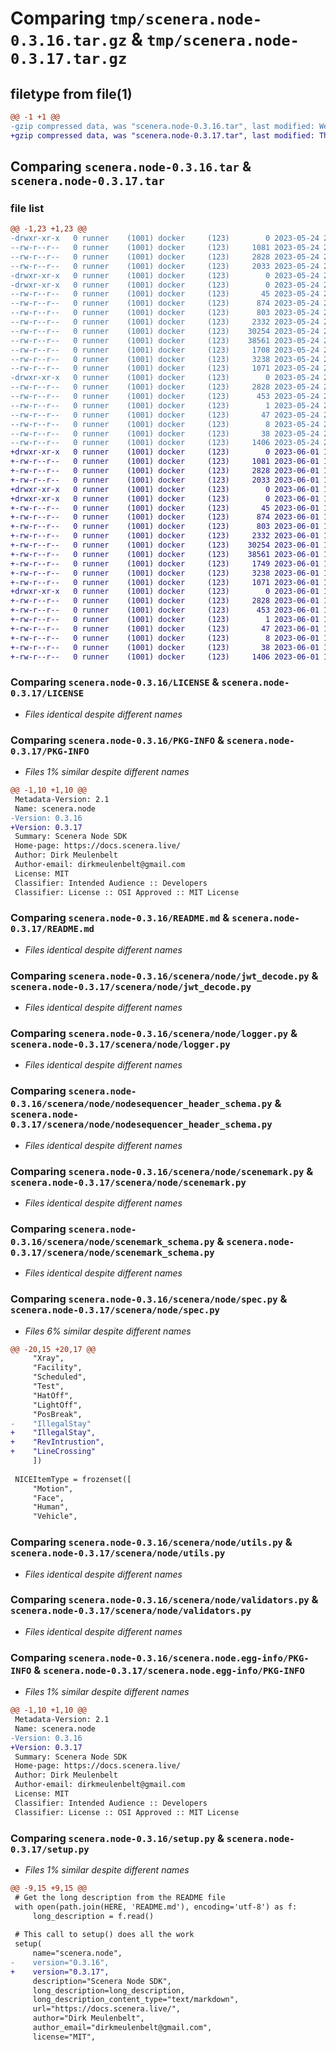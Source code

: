 # Comparing `tmp/scenera.node-0.3.16.tar.gz` & `tmp/scenera.node-0.3.17.tar.gz`

## filetype from file(1)

```diff
@@ -1 +1 @@
-gzip compressed data, was "scenera.node-0.3.16.tar", last modified: Wed May 24 22:47:10 2023, max compression
+gzip compressed data, was "scenera.node-0.3.17.tar", last modified: Thu Jun  1 18:24:06 2023, max compression
```

## Comparing `scenera.node-0.3.16.tar` & `scenera.node-0.3.17.tar`

### file list

```diff
@@ -1,23 +1,23 @@
-drwxr-xr-x   0 runner    (1001) docker     (123)        0 2023-05-24 22:47:10.722265 scenera.node-0.3.16/
--rw-r--r--   0 runner    (1001) docker     (123)     1081 2023-05-24 22:47:03.000000 scenera.node-0.3.16/LICENSE
--rw-r--r--   0 runner    (1001) docker     (123)     2828 2023-05-24 22:47:10.722265 scenera.node-0.3.16/PKG-INFO
--rw-r--r--   0 runner    (1001) docker     (123)     2033 2023-05-24 22:47:03.000000 scenera.node-0.3.16/README.md
-drwxr-xr-x   0 runner    (1001) docker     (123)        0 2023-05-24 22:47:10.722265 scenera.node-0.3.16/scenera/
-drwxr-xr-x   0 runner    (1001) docker     (123)        0 2023-05-24 22:47:10.722265 scenera.node-0.3.16/scenera/node/
--rw-r--r--   0 runner    (1001) docker     (123)       45 2023-05-24 22:47:03.000000 scenera.node-0.3.16/scenera/node/__init__.py
--rw-r--r--   0 runner    (1001) docker     (123)      874 2023-05-24 22:47:03.000000 scenera.node-0.3.16/scenera/node/jwt_decode.py
--rw-r--r--   0 runner    (1001) docker     (123)      803 2023-05-24 22:47:03.000000 scenera.node-0.3.16/scenera/node/logger.py
--rw-r--r--   0 runner    (1001) docker     (123)     2332 2023-05-24 22:47:03.000000 scenera.node-0.3.16/scenera/node/nodesequencer_header_schema.py
--rw-r--r--   0 runner    (1001) docker     (123)    30254 2023-05-24 22:47:03.000000 scenera.node-0.3.16/scenera/node/scenemark.py
--rw-r--r--   0 runner    (1001) docker     (123)    38561 2023-05-24 22:47:03.000000 scenera.node-0.3.16/scenera/node/scenemark_schema.py
--rw-r--r--   0 runner    (1001) docker     (123)     1708 2023-05-24 22:47:03.000000 scenera.node-0.3.16/scenera/node/spec.py
--rw-r--r--   0 runner    (1001) docker     (123)     3238 2023-05-24 22:47:03.000000 scenera.node-0.3.16/scenera/node/utils.py
--rw-r--r--   0 runner    (1001) docker     (123)     1071 2023-05-24 22:47:03.000000 scenera.node-0.3.16/scenera/node/validators.py
-drwxr-xr-x   0 runner    (1001) docker     (123)        0 2023-05-24 22:47:10.722265 scenera.node-0.3.16/scenera.node.egg-info/
--rw-r--r--   0 runner    (1001) docker     (123)     2828 2023-05-24 22:47:10.000000 scenera.node-0.3.16/scenera.node.egg-info/PKG-INFO
--rw-r--r--   0 runner    (1001) docker     (123)      453 2023-05-24 22:47:10.000000 scenera.node-0.3.16/scenera.node.egg-info/SOURCES.txt
--rw-r--r--   0 runner    (1001) docker     (123)        1 2023-05-24 22:47:10.000000 scenera.node-0.3.16/scenera.node.egg-info/dependency_links.txt
--rw-r--r--   0 runner    (1001) docker     (123)       47 2023-05-24 22:47:10.000000 scenera.node-0.3.16/scenera.node.egg-info/requires.txt
--rw-r--r--   0 runner    (1001) docker     (123)        8 2023-05-24 22:47:10.000000 scenera.node-0.3.16/scenera.node.egg-info/top_level.txt
--rw-r--r--   0 runner    (1001) docker     (123)       38 2023-05-24 22:47:10.722265 scenera.node-0.3.16/setup.cfg
--rw-r--r--   0 runner    (1001) docker     (123)     1406 2023-05-24 22:47:03.000000 scenera.node-0.3.16/setup.py
+drwxr-xr-x   0 runner    (1001) docker     (123)        0 2023-06-01 18:24:06.081582 scenera.node-0.3.17/
+-rw-r--r--   0 runner    (1001) docker     (123)     1081 2023-06-01 18:23:57.000000 scenera.node-0.3.17/LICENSE
+-rw-r--r--   0 runner    (1001) docker     (123)     2828 2023-06-01 18:24:06.081582 scenera.node-0.3.17/PKG-INFO
+-rw-r--r--   0 runner    (1001) docker     (123)     2033 2023-06-01 18:23:57.000000 scenera.node-0.3.17/README.md
+drwxr-xr-x   0 runner    (1001) docker     (123)        0 2023-06-01 18:24:06.077582 scenera.node-0.3.17/scenera/
+drwxr-xr-x   0 runner    (1001) docker     (123)        0 2023-06-01 18:24:06.081582 scenera.node-0.3.17/scenera/node/
+-rw-r--r--   0 runner    (1001) docker     (123)       45 2023-06-01 18:23:57.000000 scenera.node-0.3.17/scenera/node/__init__.py
+-rw-r--r--   0 runner    (1001) docker     (123)      874 2023-06-01 18:23:57.000000 scenera.node-0.3.17/scenera/node/jwt_decode.py
+-rw-r--r--   0 runner    (1001) docker     (123)      803 2023-06-01 18:23:57.000000 scenera.node-0.3.17/scenera/node/logger.py
+-rw-r--r--   0 runner    (1001) docker     (123)     2332 2023-06-01 18:23:57.000000 scenera.node-0.3.17/scenera/node/nodesequencer_header_schema.py
+-rw-r--r--   0 runner    (1001) docker     (123)    30254 2023-06-01 18:23:57.000000 scenera.node-0.3.17/scenera/node/scenemark.py
+-rw-r--r--   0 runner    (1001) docker     (123)    38561 2023-06-01 18:23:57.000000 scenera.node-0.3.17/scenera/node/scenemark_schema.py
+-rw-r--r--   0 runner    (1001) docker     (123)     1749 2023-06-01 18:23:57.000000 scenera.node-0.3.17/scenera/node/spec.py
+-rw-r--r--   0 runner    (1001) docker     (123)     3238 2023-06-01 18:23:57.000000 scenera.node-0.3.17/scenera/node/utils.py
+-rw-r--r--   0 runner    (1001) docker     (123)     1071 2023-06-01 18:23:57.000000 scenera.node-0.3.17/scenera/node/validators.py
+drwxr-xr-x   0 runner    (1001) docker     (123)        0 2023-06-01 18:24:06.077582 scenera.node-0.3.17/scenera.node.egg-info/
+-rw-r--r--   0 runner    (1001) docker     (123)     2828 2023-06-01 18:24:06.000000 scenera.node-0.3.17/scenera.node.egg-info/PKG-INFO
+-rw-r--r--   0 runner    (1001) docker     (123)      453 2023-06-01 18:24:06.000000 scenera.node-0.3.17/scenera.node.egg-info/SOURCES.txt
+-rw-r--r--   0 runner    (1001) docker     (123)        1 2023-06-01 18:24:06.000000 scenera.node-0.3.17/scenera.node.egg-info/dependency_links.txt
+-rw-r--r--   0 runner    (1001) docker     (123)       47 2023-06-01 18:24:06.000000 scenera.node-0.3.17/scenera.node.egg-info/requires.txt
+-rw-r--r--   0 runner    (1001) docker     (123)        8 2023-06-01 18:24:06.000000 scenera.node-0.3.17/scenera.node.egg-info/top_level.txt
+-rw-r--r--   0 runner    (1001) docker     (123)       38 2023-06-01 18:24:06.081582 scenera.node-0.3.17/setup.cfg
+-rw-r--r--   0 runner    (1001) docker     (123)     1406 2023-06-01 18:23:57.000000 scenera.node-0.3.17/setup.py
```

### Comparing `scenera.node-0.3.16/LICENSE` & `scenera.node-0.3.17/LICENSE`

 * *Files identical despite different names*

### Comparing `scenera.node-0.3.16/PKG-INFO` & `scenera.node-0.3.17/PKG-INFO`

 * *Files 1% similar despite different names*

```diff
@@ -1,10 +1,10 @@
 Metadata-Version: 2.1
 Name: scenera.node
-Version: 0.3.16
+Version: 0.3.17
 Summary: Scenera Node SDK
 Home-page: https://docs.scenera.live/
 Author: Dirk Meulenbelt
 Author-email: dirkmeulenbelt@gmail.com
 License: MIT
 Classifier: Intended Audience :: Developers
 Classifier: License :: OSI Approved :: MIT License
```

### Comparing `scenera.node-0.3.16/README.md` & `scenera.node-0.3.17/README.md`

 * *Files identical despite different names*

### Comparing `scenera.node-0.3.16/scenera/node/jwt_decode.py` & `scenera.node-0.3.17/scenera/node/jwt_decode.py`

 * *Files identical despite different names*

### Comparing `scenera.node-0.3.16/scenera/node/logger.py` & `scenera.node-0.3.17/scenera/node/logger.py`

 * *Files identical despite different names*

### Comparing `scenera.node-0.3.16/scenera/node/nodesequencer_header_schema.py` & `scenera.node-0.3.17/scenera/node/nodesequencer_header_schema.py`

 * *Files identical despite different names*

### Comparing `scenera.node-0.3.16/scenera/node/scenemark.py` & `scenera.node-0.3.17/scenera/node/scenemark.py`

 * *Files identical despite different names*

### Comparing `scenera.node-0.3.16/scenera/node/scenemark_schema.py` & `scenera.node-0.3.17/scenera/node/scenemark_schema.py`

 * *Files identical despite different names*

### Comparing `scenera.node-0.3.16/scenera/node/spec.py` & `scenera.node-0.3.17/scenera/node/spec.py`

 * *Files 6% similar despite different names*

```diff
@@ -20,15 +20,17 @@
     "Xray",
     "Facility",
     "Scheduled",
     "Test",
     "HatOff",
     "LightOff",
     "PosBreak",
-    "IllegalStay"
+    "IllegalStay",
+    "RevIntrustion",
+    "LineCrossing"
     ])
 
 NICEItemType = frozenset([
     "Motion",
     "Face",
     "Human",
     "Vehicle",
```

### Comparing `scenera.node-0.3.16/scenera/node/utils.py` & `scenera.node-0.3.17/scenera/node/utils.py`

 * *Files identical despite different names*

### Comparing `scenera.node-0.3.16/scenera/node/validators.py` & `scenera.node-0.3.17/scenera/node/validators.py`

 * *Files identical despite different names*

### Comparing `scenera.node-0.3.16/scenera.node.egg-info/PKG-INFO` & `scenera.node-0.3.17/scenera.node.egg-info/PKG-INFO`

 * *Files 1% similar despite different names*

```diff
@@ -1,10 +1,10 @@
 Metadata-Version: 2.1
 Name: scenera.node
-Version: 0.3.16
+Version: 0.3.17
 Summary: Scenera Node SDK
 Home-page: https://docs.scenera.live/
 Author: Dirk Meulenbelt
 Author-email: dirkmeulenbelt@gmail.com
 License: MIT
 Classifier: Intended Audience :: Developers
 Classifier: License :: OSI Approved :: MIT License
```

### Comparing `scenera.node-0.3.16/setup.py` & `scenera.node-0.3.17/setup.py`

 * *Files 1% similar despite different names*

```diff
@@ -9,15 +9,15 @@
 # Get the long description from the README file
 with open(path.join(HERE, 'README.md'), encoding='utf-8') as f:
     long_description = f.read()
 
 # This call to setup() does all the work
 setup(
     name="scenera.node",
-    version="0.3.16",
+    version="0.3.17",
     description="Scenera Node SDK",
     long_description=long_description,
     long_description_content_type="text/markdown",
     url="https://docs.scenera.live/",
     author="Dirk Meulenbelt",
     author_email="dirkmeulenbelt@gmail.com",
     license="MIT",
```

